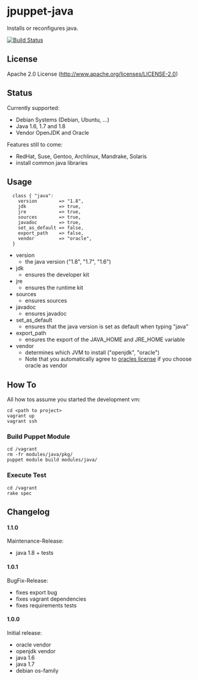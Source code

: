 # jpuppet-java

Installs or reconfigures java.

[![Build Status](https://travis-ci.org/jpuppet/java.png?branch=master)](https://travis-ci.org/jpuppet/java)

## License

Apache 2.0 License (http://www.apache.org/licenses/LICENSE-2.0)

## Status

Currently supported:

* Debian Systems (Debian, Ubuntu, ...)
* Java 1.6, 1.7 and 1.8
* Vendor OpenJDK and Oracle

Features still to come:

* RedHat, Suse, Gentoo, Archlinux, Mandrake, Solaris
* install common java libraries

## Usage

```puppet
  class { "java":
    version        => "1.8",
    jdk            => true,
    jre            => true,
    sources        => true,
    javadoc        => true,
    set_as_default => false,
    export_path    => false,
    vendor         => "oracle",
  }
```

* version
    - the java version ("1.8", "1.7", "1.6")
* jdk
    - ensures the developer kit
* jre
    - ensures the runtime kit
* sources
    - ensures sources
* javadoc
    - ensures javadoc
* set_as_default
    - ensures that the java version is set as default when typing "java"
* export_path
    - ensures the export of the JAVA_HOME and JRE_HOME variable
* vendor
    - determines which JVM to install ("openjdk", "oracle")
    - Note that you automatically agree to [oracles license](http://www.oracle.com/technetwork/java/javase/terms/license/index.html) if you choose oracle as vendor

## How To

All how tos assume you started the development vm:

```text
cd <path to project>
vagrant up
vagrant ssh
```

### Build Puppet Module

```text
cd /vagrant
rm -fr modules/java/pkg/
puppet module build modules/java/
```

### Execute Test

```text
cd /vagrant
rake spec
```

## Changelog

#### 1.1.0

Maintenance-Release:

* java 1.8 + tests

#### 1.0.1

BugFix-Release:

* fixes export bug
* fixes vagrant dependencies
* fixes requirements tests

#### 1.0.0

Initial release:

* oracle vendor
* openjdk vendor
* java 1.6
* java 1.7
* debian os-family
